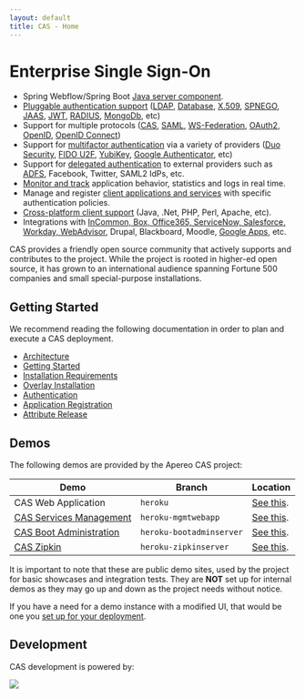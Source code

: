 ```yaml
---
layout: default
title: CAS - Home
---
```


# Enterprise Single Sign-On

* Spring Webflow/Spring Boot [Java server component](planning/Architecture.html).
* [Pluggable authentication support](Configuring-Authentication-Components.html) ([LDAP](installation/LDAP-Authentication.html), 
[Database](installation/Database-Authentication.html), [X.509](installation/X509-Authentication.html), [SPNEGO](installation/SPNEGO-Authentication.html), 
[JAAS](installation/JAAS-Authentication.html), [JWT](installation/JWT-Authentication.html), 
[RADIUS](installation/RADIUS-Authentication.html), [MongoDb](installation/MongoDb-Authentication.html), etc)
* Support for multiple protocols ([CAS](protocol/CAS-Protocol.html), [SAML](protocol/SAML-Protocol.html), [WS-Federation](protocol/WS-Federation-Protocol.html),
[OAuth2](protocol/OAuth-Protocol.html), [OpenID](protocol/OpenID-Protocol.html), [OpenID Connect](protocol/OIDC-Protocol.html))
* Support for [multifactor authentication](installation/Configuring-Multifactor-Authentication.html) via a variety of 
providers ([Duo Security](installation/DuoSecurity-Authentication.html), [FIDO U2F](installation/FIDO-U2F-Authentication.html), 
[YubiKey](installation/YubiKey-Authentication.html), [Google Authenticator](installation/GoogleAuthenticator-Authentication.html), etc)
* Support for [delegated authentication](integration/Delegate-Authentication.html) to external providers such as [ADFS](integration/ADFS-Integration.html), Facebook, Twitter, SAML2 IdPs, etc.
* [Monitor and track](installation/Monitoring-Statistics.html) application behavior, statistics and logs in real time.
* Manage and register [client applications and services](installation/Service-Management.html) with specific authentication policies.
* [Cross-platform client support](integration/CAS-Clients.html) (Java, .Net, PHP, Perl, Apache, etc).
* Integrations with [InCommon, Box, Office365, ServiceNow, Salesforce, Workday, WebAdvisor](integration/Configuring-SAML-SP-Integrations.html), Drupal, Blackboard, Moodle, [Google Apps](integration/Google-Apps-Integration.html), etc.

CAS provides a friendly open source community that actively supports and contributes to the project.
While the project is rooted in higher-ed open source, it has grown to an international audience spanning
Fortune 500 companies and small special-purpose installations.

## Getting Started

We recommend reading the following documentation in order to plan and execute a CAS deployment.

* [Architecture](planning/Architecture.html)
* [Getting Started](planning/Getting-Started.html)
* [Installation Requirements](planning/Installation-Requirements.html)
* [Overlay Installation](installation/Maven-Overlay-Installation.html)
* [Authentication](installation/Configuring-Authentication-Components.html)
* [Application Registration](installation/Service-Management.html)
* [Attribute Release](integration/Attribute-Release.html)

## Demos

The following demos are provided by the Apereo CAS project:

| Demo                    | Branch                   | Location
|-------------------------|--------------------------|----------------------------------------------------
| CAS Web Application     | `heroku`                 | [See this](https://jasigcas.herokuapp.com/cas).
| [CAS Services Management](installation/Installing-ServicesMgmt-Webapp.html) | `heroku-mgmtwebapp`      | [See this](https://jasigcasmgmt.herokuapp.com/cas-management).
| [CAS Boot Administration](installation/Configuring-Monitoring-Administration.html) | `heroku-bootadminserver` | [See this](https://casbootadminserver.herokuapp.com).
| [CAS Zipkin](installation/Monitoring-Statistics.html#distributed-tracing) | `heroku-zipkinserver`    | [See this](https://caszipkinserver.herokuapp.com).

It is important to note that these are public demo sites, used by the project for basic showcases and integration tests. They are **NOT** set up for internal demos as they may go up and down as the project needs without notice. 

If you have a need for a demo instance with a modified UI, that would be one you [set up for your deployment](installation/Maven-Overlay-Installation.html). 

## Development

CAS development is powered by: <br/>

<a href="http://www.jetbrains.com/idea/" target="_blank"><img src="../images/intellijidea.gif" valign="middle" style="vertical-align:middle"></a>